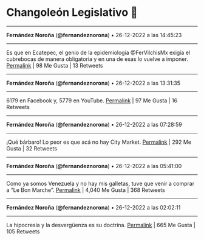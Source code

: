 # Changoleón Legislativo 🙈
*****
**Fernández Noroña** (**@fernandeznorona**) • 26-12-2022 a las 14:45:23
*****
Es que en Ecatepec, el genio de la epidemiología @FerVilchisMx exigía el cubrebocas de manera obligatoria y en una de esas lo vuelve a imponer.
[Permalink](https://twitter.com/fernandeznorona/status/1607507898598363136) | 98 Me Gusta | 13 Retweets
*****
**Fernández Noroña** (**@fernandeznorona**) • 26-12-2022 a las 13:31:35
*****
6179 en Facebook y, 5779 en YouTube.
[Permalink](https://twitter.com/fernandeznorona/status/1607489324118953984) | 97 Me Gusta | 16 Retweets
*****
**Fernández Noroña** (**@fernandeznorona**) • 26-12-2022 a las 07:28:59
*****
¡Qué bárbaro! Lo peor es que acá no hay City Market.
[Permalink](https://twitter.com/fernandeznorona/status/1607398074250563586) | 292 Me Gusta | 32 Retweets
*****
**Fernández Noroña** (**@fernandeznorona**) • 26-12-2022 a las 05:41:00
*****
Como ya somos Venezuela y no hay mis galletas, tuve que venir a comprar a “Le Bon Marche”.
[Permalink](https://twitter.com/fernandeznorona/status/1607370900998950912) | 4,040 Me Gusta | 368 Retweets
*****
**Fernández Noroña** (**@fernandeznorona**) • 26-12-2022 a las 02:02:11
*****
La hipocresía y la desvergüenza es su doctrina.
[Permalink](https://twitter.com/fernandeznorona/status/1607315830500368384) | 665 Me Gusta | 105 Retweets
